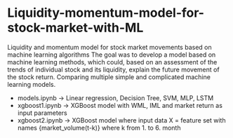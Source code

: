 # Liquidity-momentum-model-for-stock-market-with-ML
Liquidity and momentum model for stock market movements based on machine learning algorithms
  The goal was to develop a model based on machine learning methods, which could, based on an assessment of the trends of individual stock and its liquidity, explain the future movement of the stock return. Comparing multiple simple and complicated machine learning models.

 - models.ipynb -> Linear regression, Decision Tree, SVM, MLP, LSTM
 - xgboost1.ipynb -> XGBoost model with WML, IML and market return as input parameters
 - xgboost2.ipynb -> XGBoost model where input data X = feature set with names {market_volume(t-k)} where k from 1. to 6. month
